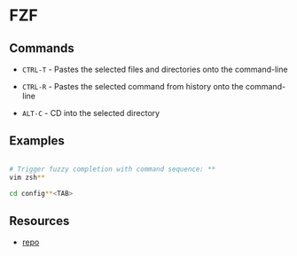 # FZF

## Commands

- `CTRL-T` - Pastes the selected files and directories onto the command-line

- `CTRL-R` - Pastes the selected command from history onto the command-line

- `ALT-C` - CD into the selected directory

## Examples
```bash

# Trigger fuzzy completion with command sequence: **
vim zsh**

cd config**<TAB>

```


## Resources
- [repo](https://github.com/junegunn/fzf)
